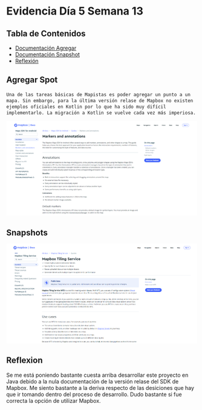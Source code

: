 # Evidencia Día 5 Semana 13
## Tabla de Contenidos
- [Documentación Agregar](#agregar-spot)
- [Documentación Snapshot](#snapshots)
- [Reflexión](#reflexion)
## Agregar Spot
    Una de las tareas básicas de Mapistas es poder agregar un punto a un mapa. Sin embargo, para la última versión relase de Mapbox no existen ejemplos oficiales en Kotlin por lo que ha sido muy difícil implementarlo. La migración a Kotlin se vuelve cada vez más imperiosa.
![captura documentacion oficial markers ](https://raw.githubusercontent.com/SebaFarias/DESARROLLO-DE-APLICACIONES-MOVILES-ANDROID-KOTLIN/master/evidencias/23-07-2021/Documentacion%20Markers.PNG)
## Snapshots
![captura documentacion oficial tiles](https://raw.githubusercontent.com/SebaFarias/DESARROLLO-DE-APLICACIONES-MOVILES-ANDROID-KOTLIN/master/evidencias/23-07-2021/Documentacion%20Tile.PNG)
## Reflexion
Se me está poniendo bastante cuesta arriba desarrollar este proyecto en Java debido a la nula documentación de la versión relase del SDK de Mapbox. Me siento bastante a la deriva respecto de las desiciones que hay que ir tomando dentro del proceso de desarrollo. Dudo bastante si fue correcta la opción de utilizar Mapbox.